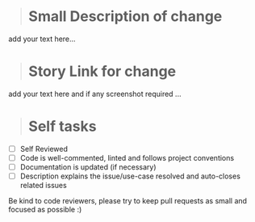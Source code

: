 > # Small Description of change
add your text here...

> # Story Link for change
add your text here and if any screenshot required ...

> # Self tasks
- [ ] Self Reviewed
- [ ] Code is well-commented, linted and follows project conventions    
- [ ] Documentation is updated (if necessary)   
- [ ] Description explains the issue/use-case resolved and auto-closes related issues   

Be kind to code reviewers, please try to keep pull requests as small and focused as possible :)
